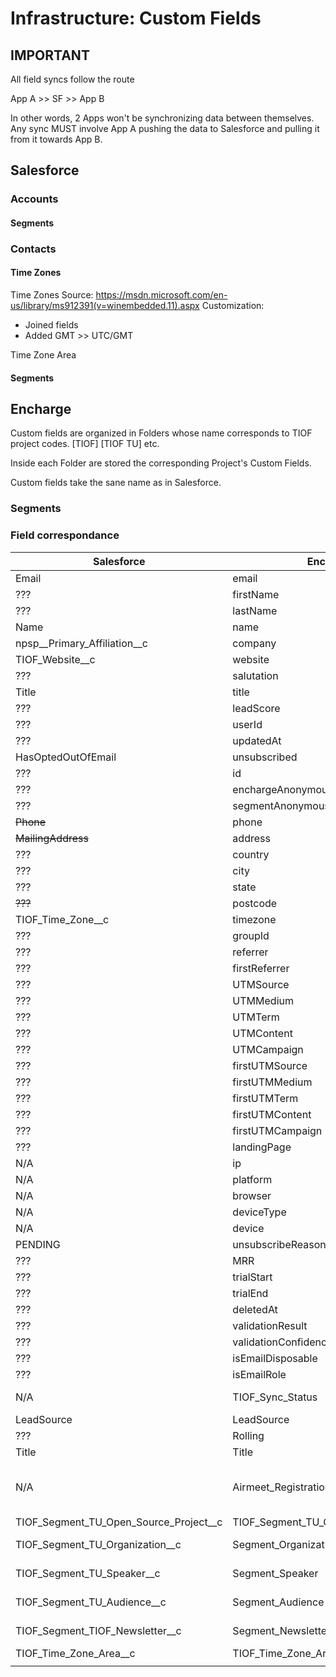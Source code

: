 # Infrastructure: Custom Fields

## IMPORTANT

All field syncs follow the route

App A >> SF >> App B

In other words, 2 Apps won't be synchronizing data between themselves. Any sync MUST involve App A pushing the data to Salesforce and pulling it from it towards App B.

## Salesforce

### Accounts

#### Segments

### Contacts

#### Time Zones

Time Zones Source: https://msdn.microsoft.com/en-us/library/ms912391(v=winembedded.11).aspx Customization:

* Joined fields
* Added GMT >> UTC/GMT

Time Zone Area

#### Segments

## Encharge

Custom fields are organized in Folders whose name corresponds to TIOF project codes. \[TIOF] \[TIOF TU] etc.

Inside each Folder are stored the corresponding Project's Custom Fields.

Custom fields take the sane name as in Salesforce.

### Segments

### Field correspondance

| Salesforce                                    | Encharge.io                                   | Notes                                                                                         |
| --------------------------------------------- | --------------------------------------------- | --------------------------------------------------------------------------------------------- |
| Email                                         | email                                         |                                                                                               |
| ???                                           | firstName                                     |                                                                                               |
| ???                                           | lastName                                      |                                                                                               |
| Name                                          | name                                          |                                                                                               |
| npsp\_\_Primary\_Affiliation\_\_c             | company                                       |                                                                                               |
| TIOF\_Website\_\_c                            | website                                       |                                                                                               |
| ???                                           | salutation                                    |                                                                                               |
| Title                                         | title                                         |                                                                                               |
| ???                                           | leadScore                                     |                                                                                               |
| ???                                           | userId                                        |                                                                                               |
| ???                                           | updatedAt                                     |                                                                                               |
| HasOptedOutOfEmail                            | unsubscribed                                  |                                                                                               |
| ???                                           | id                                            |                                                                                               |
| ???                                           | enchargeAnonymousId                           |                                                                                               |
| ???                                           | segmentAnonymousId                            |                                                                                               |
| ~~Phone~~                                     | phone                                         | Do NOT sync                                                                                   |
| ~~MailingAddress~~                            | address                                       | Do NOT sync                                                                                   |
| ???                                           | country                                       |                                                                                               |
| ???                                           | city                                          |                                                                                               |
| ???                                           | state                                         |                                                                                               |
| ~~???~~                                       | postcode                                      | Do NOT sync                                                                                   |
| TIOF\_Time\_Zone\_\_c                         | timezone                                      |                                                                                               |
| ???                                           | groupId                                       |                                                                                               |
| ???                                           | referrer                                      |                                                                                               |
| ???                                           | firstReferrer                                 |                                                                                               |
| ???                                           | UTMSource                                     |                                                                                               |
| ???                                           | UTMMedium                                     |                                                                                               |
| ???                                           | UTMTerm                                       |                                                                                               |
| ???                                           | UTMContent                                    |                                                                                               |
| ???                                           | UTMCampaign                                   |                                                                                               |
| ???                                           | firstUTMSource                                |                                                                                               |
| ???                                           | firstUTMMedium                                |                                                                                               |
| ???                                           | firstUTMTerm                                  |                                                                                               |
| ???                                           | firstUTMContent                               |                                                                                               |
| ???                                           | firstUTMCampaign                              |                                                                                               |
| ???                                           | landingPage                                   |                                                                                               |
| N/A                                           | ip                                            | Do NOT sync                                                                                   |
| N/A                                           | platform                                      | Do NOT sync                                                                                   |
| N/A                                           | browser                                       | Do NOT sync                                                                                   |
| N/A                                           | deviceType                                    | Do NOT sync                                                                                   |
| N/A                                           | device                                        | Do NOT sync                                                                                   |
| PENDING                                       | unsubscribeReason                             |                                                                                               |
| ???                                           | MRR                                           |                                                                                               |
| ???                                           | trialStart                                    |                                                                                               |
| ???                                           | trialEnd                                      |                                                                                               |
| ???                                           | deletedAt                                     |                                                                                               |
| ???                                           | validationResult                              |                                                                                               |
| ???                                           | validationConfidence                          |                                                                                               |
| ???                                           | isEmailDisposable                             |                                                                                               |
| ???                                           | isEmailRole                                   |                                                                                               |
| N/A                                           | TIOF\_Sync\_Status                            | This is an internal indicator for Encharge                                                    |
| LeadSource                                    | LeadSource                                    | x                                                                                             |
| ???                                           | Rolling                                       |                                                                                               |
| Title                                         | Title                                         |                                                                                               |
| N/A                                           | Airmeet\_Registration                         | To be updated to: TIOF\_Airmeet\_Registration / To be deprecated and introduced in LeadSource |
| TIOF\_Segment\_TU\_Open\_Source\_Project\_\_c | TIOF\_Segment\_TU\_Open\_Source\_Project\_\_c |                                                                                               |
| TIOF\_Segment\_TU\_Organization\_\_c          | Segment\_Organization                         | To be updated to: TIOF\_Segment\_TU\_Organization\_\_c                                        |
| TIOF\_Segment\_TU\_Speaker\_\_c               | Segment\_Speaker                              | To be updated to: TIOF\_Segment\_TU\_Speaker\_\_c                                             |
| TIOF\_Segment\_TU\_Audience\_\_c              | Segment\_Audience                             | To be updated to: TIOF\_Segment\_TU\_Audience\_\_c                                            |
| TIOF\_Segment\_TIOF\_Newsletter\_\_c          | Segment\_Newsletter                           | To be updated to: TIOF\_Segment\_TIOF\_Newsletter\_\_c                                        |
| TIOF\_Time\_Zone\_Area\_\_c                   | TIOF\_Time\_Zone\_Area\_\_c                   |                                                                                               |
|                                               |                                               |                                                                                               |
